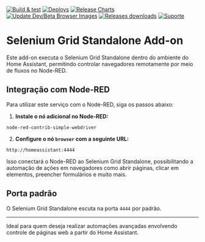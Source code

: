 [![Build & test](https://github.com/SeleniumHQ/docker-selenium/actions/workflows/build-test.yml/badge.svg)](https://github.com/SeleniumHQ/docker-selenium/actions/workflows/build-test.yml)
[![Deploys](https://github.com/SeleniumHQ/docker-selenium/actions/workflows/deploy.yml/badge.svg)](https://github.com/SeleniumHQ/docker-selenium/actions/workflows/deploy.yml)
[![Release Charts](https://github.com/SeleniumHQ/docker-selenium/actions/workflows/helm-chart-release.yml/badge.svg)](https://github.com/SeleniumHQ/docker-selenium/actions/workflows/helm-chart-release.yml)
[![Update Dev/Beta Browser Images](https://github.com/SeleniumHQ/docker-selenium/actions/workflows/update-dev-beta-browser-images.yml/badge.svg)](https://github.com/SeleniumHQ/docker-selenium/actions/workflows/update-dev-beta-browser-images.yml)
[![Releases downloads](https://img.shields.io/github/downloads/seleniumhq/docker-selenium/total.svg)](https://github.com/SeleniumHQ/docker-selenium/releases)
[![Suporte](https://img.shields.io/badge/Donation-Nubank-blue)](https://nubank.com.br/cobrar/nv10d/6813fc28-be53-463c-bc19-b7b565a009e4)

# Selenium Grid Standalone Add-on

Este add-on executa o Selenium Grid Standalone dentro do ambiente do Home Assistant, permitindo controlar navegadores remotamente por meio de fluxos no Node-RED.

## Integração com Node-RED

Para utilizar este serviço com o Node-RED, siga os passos abaixo:

1. **Instale o nó adicional no Node-RED:**

`node-red-contrib-simple-webdriver`

2. **Configure o nó `browser` com a seguinte URL:**

`http://homeassistant:4444`

Isso conectará o Node-RED ao Selenium Grid Standalone, possibilitando a automação de ações em navegadores como abrir páginas, clicar em elementos, preencher formulários e muito mais.

## Porta padrão

O Selenium Grid Standalone escuta na porta `4444` por padrão.

---

Ideal para quem deseja realizar automações avançadas envolvendo controle de páginas web a partir do Home Assistant.

